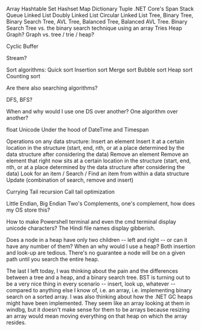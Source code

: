 Array
Hashtable
Set
Hashset
Map
Dictionary
Tuple
.NET Core's Span<T>
Stack
Queue
Linked List
Doubly Linked List
Circular Linked List
Tree, Binary Tree, Binary Search Tree, AVL Tree, Balanced Tree, Balanced AVL Tree. Binary Search Tree vs. the binary search technique using an array
Tries
Heap
Graph? Graph vs. tree / trie / heap?


Cyclic Buffer

Stream?


Sort algorithms:
Quick sort
Insertion sort
Merge sort
Bubble sort
Heap sort
Counting sort


Are there also searching algorithms?



DFS, BFS?


When and why would I use one DS over another? One algorithm over another?


float
Unicode
Under the hood of DateTime and Timespan



Operations on any data structure:
Insert an element
Insert it at a certain location in the structure (start, end, nth, or at a place determined by the data structure after considering the data)
Remove an element
Remove an element that right now sits at a certain location in the structure (start, end, nth, or at a place determined by the data structure after considering the data)
Look for an item / Search / Find an item from within a data structure
Update (combination of search, remove and insert)


Currying
Tail recursion
Call tail optimization


Little Endian, Big Endian
Two's Complements, one's complement, how does my OS store this?

How to make Powershell terminal and even the cmd terminal display unicode characters? The Hindi file names display gibberish.


Does a node in a heap have only two children -- left and right -- or can it have any number of them?
When an why would I use a heap? Both insertion and look-up are tedious. There's no guarantee a node will be on a given path until you search the entire heap.


The last I left today, I was thinking about the pain and the differences between a tree and a heap, and a binary search tree. BST is turning out to be a very nice thing in every scenario -- insert, look up, whatever -- compared to anything else I know of, i.e. an array, i.e. implementing binary search on a sorted array. I was also thinking about how the .NET GC heaps might have been implemented. They seem like an array looking at them in windbg, but it doesn't make sense for them to be arrays because resizing an array would mean moving everything on that heap on which the array resides.
